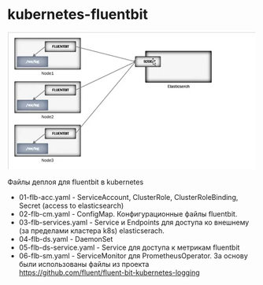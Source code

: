 # kubernetes-fluentbit

![](images/logFluentbit.jpg)

Файлы деплоя для fluentbit в kubernetes
* 01-flb-acc.yaml - ServiceAccount, ClusterRole, ClusterRoleBinding, Secret (access to elasticsearch)
* 02-flb-cm.yaml - ConfigMap. Конфигурационные файлы fluentbit.
* 03-flb-services.yaml - Service и Endpoints для доступа ко внешнему (за пределами кластера k8s) elasticserach.
* 04-flb-ds.yaml - DaemonSet
* 05-flb-ds-service.yaml - Service для доступа к метрикам fluentbit
* 06-flb-sm.yaml - ServiceMonitor для PrometheusOperator.
За основу были использованы файлы из проекта https://github.com/fluent/fluent-bit-kubernetes-logging